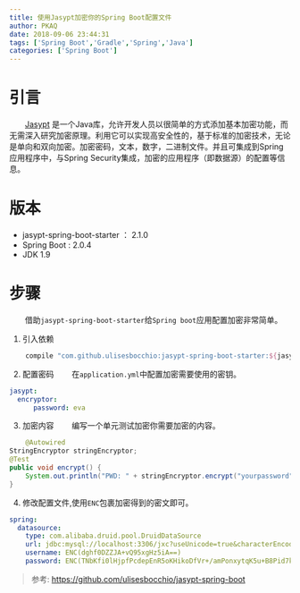 ```yaml
---
title: 使用Jasypt加密你的Spring Boot配置文件
author: PKAQ
date: 2018-09-06 23:44:31
tags: ['Spring Boot','Gradle','Spring','Java']
categories: ['Spring Boot']
---
```


# 引言

　　[Jasypt](http://jasypt.org/) 是一个Java库，允许开发人员以很简单的方式添加基本加密功能，而无需深入研究加密原理。利用它可以实现高安全性的，基于标准的加密技术，无论是单向和双向加密。加密密码，文本，数字，二进制文件。并且可集成到Spring应用程序中，与Spring Security集成，加密的应用程序（即数据源）的配置等信息。

# 版本

- jasypt-spring-boot-starter ： 2.1.0
- Spring Boot : 2.0.4
- JDK 1.9

# 步骤
　　借助`jasypt-spring-boot-starter`给`Spring boot`应用配置加密非常简单。   

1. 引入依赖
  ```groovy
      compile "com.github.ulisesbocchio:jasypt-spring-boot-starter:${jasypt}"
  ```
2. 配置密码
　　在`application.yml`中配置加密需要使用的密钥。
  ```yaml
  jasypt:
  	encryptor:
    	password: eva
  ```
3. 加密内容
　　编写一个单元测试加密你需要加密的内容。
```java
	@Autowired
StringEncryptor stringEncryptor;
@Test
public void encrypt() {
    System.out.println("PWD: " + stringEncryptor.encrypt("yourpassword"));
}
```
4. 修改配置文件,使用`ENC`包裹加密得到的密文即可。
```yaml
spring:
  datasource:
    type: com.alibaba.druid.pool.DruidDataSource
    url: jdbc:mysql://localhost:3306/jxc?useUnicode=true&characterEncoding=UTF-8&serverTimezone=UTC
    username: ENC(dghf0DZZJA+vQ95xgHz5iA==)
    password: ENC(TNbKfi0lHjpfPcdepEnR5oKHikoDfVr+/amPonxytqK5u+B8Pid7k4hmlGUOhv+6QxEuB3gjJPPn7L8ishuFYym/Gr59qRO6Uf5/XiyT+3FUTujtyybxUjTyo4CO1wKe+zubp27QVYM=)
```



> 参考: https://github.com/ulisesbocchio/jasypt-spring-boot